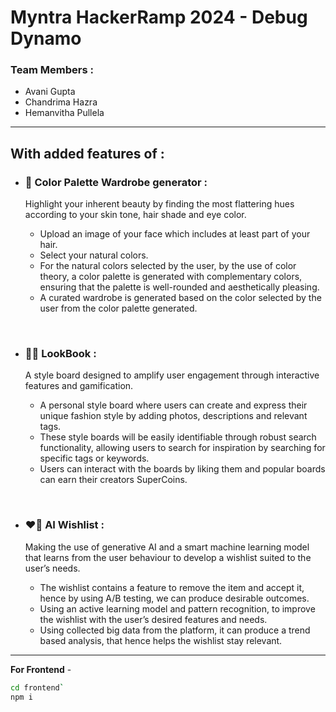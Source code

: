 ﻿# Myntra HackerRamp 2024 - Debug Dynamo
### Team Members : 
- Avani Gupta
- Chandrima Hazra
- Hemanvitha Pullela

<hr/>

## With added features of :

- ### 👗 <b>Color Palette Wardrobe generator :</b>

  Highlight your inherent beauty by finding the most flattering hues according to your skin tone, hair shade and eye color.
   - Upload an image of your face which includes at least part of your hair.
   - Select your natural colors.
   - For the natural colors selected by the user, by the use of color theory, a color palette is generated with complementary  colors, ensuring that the palette is well-rounded and aesthetically pleasing. 
   - A curated wardrobe is generated based on the color selected by the user from the color palette generated.
 
<br/>
 
- ### 📖👀 <b>LookBook :</b>

  A style board designed to amplify user engagement through interactive features and gamification.
    - A personal style board where users can create and express their unique fashion style by adding photos, descriptions and relevant tags.
    - These style boards will be easily identifiable through robust search functionality, allowing users to search for inspiration by searching for specific tags or keywords.
    - Users can interact with the boards by liking them and popular boards can earn their creators SuperCoins.

<br/>

- ### ❤️📃 <b>AI Wishlist :</b>

   Making the use of generative AI and a smart machine learning model that learns from the user behaviour to develop a wishlist suited to the user’s needs.
    - The wishlist contains a feature to remove the item and accept it, hence by using A/B testing, we can produce desirable outcomes.
    - Using an active learning model and pattern recognition, to improve the wishlist with the user’s desired features and needs.
    - Using collected big data from the platform, it can produce a trend based analysis, that hence helps the wishlist stay relevant.

<hr/>

**For Frontend** -
```bash
cd frontend`
npm i
```

